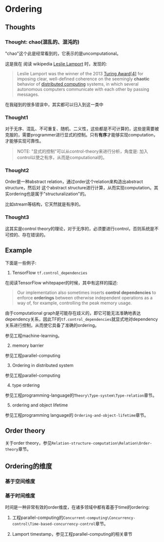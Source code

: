 # Ordering

## Thoughts

### Thought: chao(混乱的、混沌的)

"chao"这个此是经常看到的，它表示的是uncomputational。

这是我在 阅读 wikipedia [Leslie Lamport](https://en.wikipedia.org/wiki/Leslie_Lamport) 时，发现的:

> Leslie Lamport was the winner of the 2013 [Turing Award](https://en.wikipedia.org/wiki/Turing_Award)[[4\]](https://en.wikipedia.org/wiki/Leslie_Lamport#cite_note-4) for imposing clear, well-defined coherence on the seemingly **chaotic** behavior of [distributed computing](https://en.wikipedia.org/wiki/Distributed_computing) systems, in which several autonomous computers communicate with each other by passing messages.

在我碰到的很多错误中，其实都可以归入到这一类中

### Thought1

对于无序、混乱、不可重复、随机、二义性，这些都是不可计算的，这些是需要被克服的，需要programmer进行显式的控制。只有**有序**才能够实现computation，才能够实现可靠性。

> NOTE: "显式的控制"可以从control-theory来进行分析，角度是: 加入control以使之有序，从而是computational的。

### Thought2

Order是一种abstract relation，通过order这个relation来构造出abstract structure，然后对 这个abstract structure进行计算，从而实现computation。其实ordering也是属于"structuralization"的。

比如stream等结构，它天然就是有序的。

### Thought3

这其实是control theory的理论，对于无序的，必须要进行control，否则系统是不可控的、存在错误的。

## Example

下面是一些例子:

1) TensorFlow `tf.control_dependencies`

在阅读TensorFlow whitepaper的时候，其中有这样的描述:

> Our implementation also sometimes inserts **control dependencies** to enforce **orderings** between otherwise independent operations as a way of, for example, controlling the peak memory usage.

由于computational graph是可能存在歧义的，即它可能无法准确地表达dependency关系，因此TF的`tf.control_dependencies`就显式地对dependency关系进行控制，从而使它具备了准确的ordering。

参见工程machine-learning。

2) memory barrier

参见工程parallel-computing

3) Ordering in distributed system

参见工程parallel-computing

4) type ordering

参见工程programming-language的`Theory\Type-system\Type-relation`章节。

5) ordering and object lifetime

参见工程programming language的 `Ordering-and-object-lifetime`章节。

## Order theory

关于order theory，参见`Relation-structure-computation\Relation\Order-theory`章节。

## Ordering的维度

### 基于空间维度

### 基于时间维度

时间是一种非常有效的order维度，在诸多领域中都有着基于time的ordering:

1) 工程parallel-computing的`Concurrent-computing\Concurrency-control\Time-based-concurrency-control`章节。

2) Lamport timestamp，参见工程parallel-computing的相关章节
